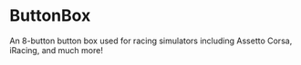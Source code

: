 # ButtonBox
An 8-button button box used for racing simulators including Assetto Corsa, iRacing, and much more!

